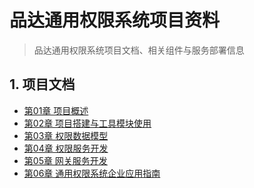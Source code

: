 # 品达通用权限系统项目资料

> 品达通用权限系统项目文档、相关组件与服务部署信息

## 1. 项目文档

<ul class="docs">
  <li><a href="#/项目资料/品达通用权限系统/01-项目概述">第01章 项目概述</a></li>
  <li><a href="#/项目资料/品达通用权限系统/02-项目搭建与工具模块使用">第02章 项目搭建与工具模块使用</a></li>
  <li><a href="#/项目资料/品达通用权限系统/03-权限数据模型">第03章 权限数据模型</a></li>
  <li><a href="#/项目资料/品达通用权限系统/04-权限服务开发">第04章 权限服务开发</a></li>
  <li><a href="#/项目资料/品达通用权限系统/05-网关服务开发">第05章 网关服务开发</a></li>
  <li><a href="#/项目资料/品达通用权限系统/06-通用权限系统企业应用指南">第06章 通用权限系统企业应用指南</a></li>
</ul>
